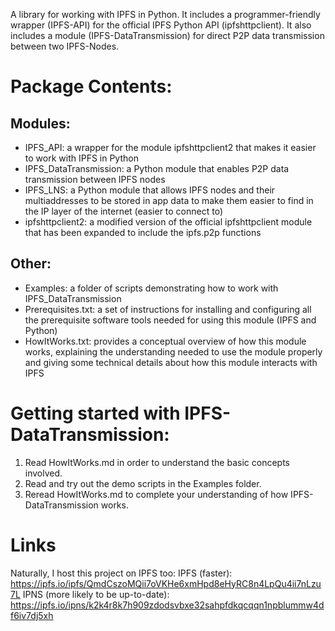 A library for working with IPFS in Python. It includes a programmer-friendly wrapper (IPFS-API) for the official IPFS Python API (ipfshttpclient). It also includes a module (IPFS-DataTransmission) for direct P2P data transmission between two IPFS-Nodes.

# Package Contents:
## Modules:
- IPFS_API: a wrapper for the module ipfshttpclient2 that makes it easier to work with IPFS in Python
- IPFS_DataTransmission: a Python module that enables P2P data transmission between IPFS nodes
- IPFS_LNS: a Python module that allows IPFS nodes and their multiaddresses to be stored in app data to make them easier to find in the IP layer of the internet (easier to connect to)
- ipfshttpclient2: a modified version of the official ipfshttpclient module that has been expanded to include the ipfs.p2p functions
## Other:
- Examples: a folder of scripts demonstrating how to work with IPFS_DataTransmission
- Prerequisites.txt: a set of instructions for installing and configuring all the prerequisite software tools needed for using this module (IPFS and Python)
- HowItWorks.txt: provides a conceptual overview of how this module works, explaining the understanding needed to use the module properly and giving some technical details about how this module interacts with IPFS


# Getting started with IPFS-DataTransmission:
1. Read HowItWorks.md in order to understand the basic concepts involved.
2. Read and try out the demo scripts in the Examples folder.
3. Reread HowItWorks.md to complete your understanding of how IPFS-DataTransmission works.


# Links
Naturally, I host this project on IPFS too:
IPFS (faster):
https://ipfs.io/ipfs/QmdCszoMQii7oVKHe6xmHpd8eHyRC8n4LpQu4ii7nLzu7L
IPNS (more likely to be up-to-date):
https://ipfs.io/ipns/k2k4r8k7h909zdodsvbxe32sahpfdkqcqqn1npblummw4df6iv7dj5xh
